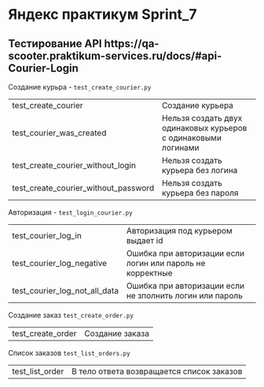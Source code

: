 # Яндекс практикум Sprint_7

<h2> Тестирование API https://qa-scooter.praktikum-services.ru/docs/#api-Courier-Login</h2>

Создание курьра - `test_create_courier.py`
<table>
	<tbody>
		<tr>
			<td>test_create_courier</td>
			<td>Создание курьера</td>
		</tr>
		<tr>
			<td>test_courier_was_created</td>
			<td>Нельзя создать двух одинаковых курьеров с одинаковыми логинами</td>
		</tr>
        <tr>
			<td>test_create_courier_without_login</td>
			<td>Нельзя создать курьера без логина</td>
		</tr>
        <tr>
			<td>test_create_courier_without_password</td>
			<td>Нельзя создать курьера без пароля</td>
		</tr>
	</tbody>
</table>

Авторизация - `test_login_courier.py`
<table>
	<tbody>
		<tr>
			<td>test_courier_log_in</td>
			<td>Авторизация под курьером выдает id</td>
		</tr>
		<tr>
			<td>test_courier_log_negative</td>
			<td>Ошибка при авторизации если логин или пароль не корректные</td>
		</tr>
        <tr>
			<td>test_courier_log_not_all_data</td>
			<td>Ошибка при авторизации если не зполнить логин или пароль</td>
		</tr>
    </tbody>
</table>

Создание заказ `test_create_order.py`
<table>
	<tbody>
		<tr>
			<td>test_create_order</td>
			<td>Создание заказа</td>
		</tr>
    </tbody>
</table>


Список заказов `test_list_orders.py`
<table>
	<tbody>
		<tr>
			<td>test_list_order</td>
			<td>В тело ответа возвращается список заказов</td>
		</tr>
    </tbody>
</table>